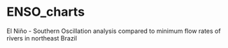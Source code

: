 # ENSO_charts
El Niño - Southern Oscillation analysis compared to minimum flow rates of rivers in northeast Brazil
